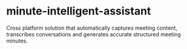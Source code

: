 # minute-intelligent-assistant
Cross platform solution that automatically captures meeting content, transcribes conversations and generates accurate structured meeting minutes.
